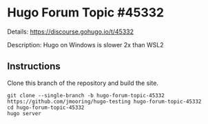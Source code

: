 # Hugo Forum Topic #45332

Details: <https://discourse.gohugo.io/t/45332>

Description: Hugo on Windows is slower 2x than WSL2

## Instructions

Clone this branch of the repository and build the site.

```text
git clone --single-branch -b hugo-forum-topic-45332 https://github.com/jmooring/hugo-testing hugo-forum-topic-45332
cd hugo-forum-topic-45332
hugo server
```
